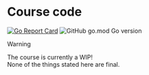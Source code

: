 # Course code

[![Go Report Card](https://goreportcard.com/badge/github.com/course-go/code)](https://goreportcard.com/report/github.com/course-go/code)
![GitHub go.mod Go version](https://img.shields.io/github/go-mod/go-version/course-go/code)

> [!WARNING]
> The course is currently a WIP! \
> None of the things stated here are final.
